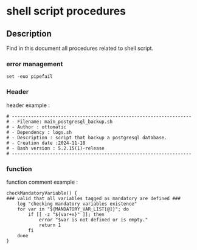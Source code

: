 # shell script procedures

## Description

Find in this document all procedures related to shell script.

### error management


```shell
set -euo pipefail
```

### Header

header example :
```shell
# ------------------------------------------------------------------
# - Filename: main_postgresql_backup.sh
# - Author : ottomatic
# - Dependency : logs.sh
# - Description : script that backup a postgresql database.
# - Creation date :2024-11-18
# - Bash version : 5.2.15(1)-release
# ------------------------------------------------------------------
```

### function

function comment example :
```shell
checkMandatoryVariable() {
### valid that all variables tagged as mandatory are defined ###
    log "checking mandatory variables existence"
    for var in "${MANDATORY_VAR_LIST[@]}"; do
        if [[ -z "${var+x}" ]]; then
            error "$var is not defined or is empty."
            return 1
        fi
    done
}
```
